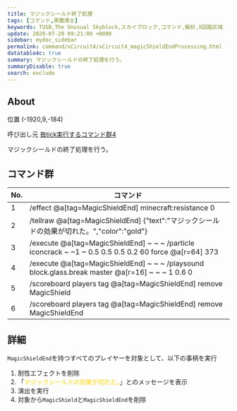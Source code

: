 ```yaml
---
title: マジックシールド終了処理
tags: [コマンド,黒魔導士]
keywords: TUSB,The Unusual Skyblock,スカイブロック,コマンド,解析,X回路区域
update: 2020-07-20 09:21:00 +0000
sidebar: mydoc_sidebar
permalink: command/xCircuit4/xCircuit4_magicShieldEndProcessing.html
datatable4c: true
summary: マジックシールドの終了処理を行う。
summaryDisable: true
search: exclude
---
```


## About

<span class="tagYellow">位置</span> (-1920,9,-184)

<span class="tagBlack">呼び出し元</span> [毎tick実行するコマンド群4]({{site.baseurl}}/command/xCircuit4/xCircuit4_command.html)

マジックシールドの終了処理を行う。

## コマンド群

|No.|コマンド|
|-|-|
|1|/effect @a[tag=MagicShieldEnd] minecraft:resistance 0|
|2|/tellraw @a[tag=MagicShieldEnd] {"text":"マジックシールドの効果が切れた。","color":"gold"}|
|3|/execute @a[tag=MagicShieldEnd] ~ ~ ~ /particle iconcrack ~ ~1 ~ 0.5 0.5 0.5 0.2 60 force @a[r=64] 373|
|4|/execute @a[tag=MagicShieldEnd] ~ ~ ~ /playsound block.glass.break master @a[r=16] ~ ~ ~ 1 0.6 0|
|5|/scoreboard players tag @a[tag=MagicShieldEnd] remove MagicShield|
|6|/scoreboard players tag @a[tag=MagicShieldEnd] remove MagicShieldEnd|

## 詳細

`MagicShieldEnd`を持つすべてのプレイヤーを対象として、以下の事柄を実行

1. 耐性エフェクトを削除
2. 「<span style="color: gold;">マジックシールドの効果が切れた。</span>」とのメッセージを表示
3. 演出を実行
4. 対象から`MagicShield`と`MagicShieldEnd`を削除
